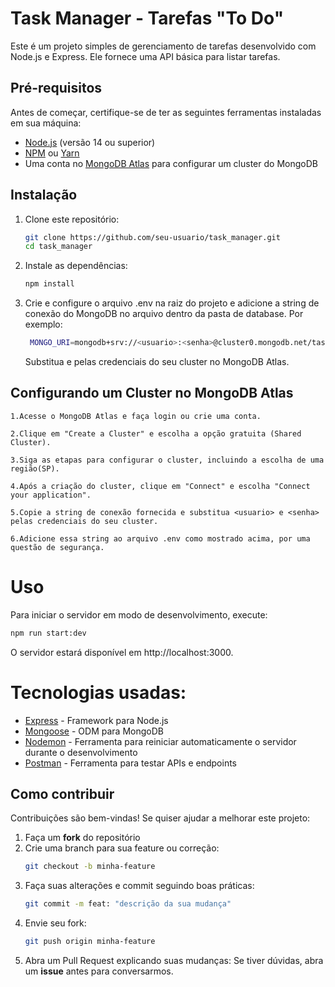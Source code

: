 # Task Manager - Tarefas "To Do"

Este é um projeto simples de gerenciamento de tarefas desenvolvido com Node.js e Express. Ele fornece uma API básica para listar tarefas.

## Pré-requisitos

Antes de começar, certifique-se de ter as seguintes ferramentas instaladas em sua máquina:

-   [Node.js](https://nodejs.org/) (versão 14 ou superior)
-   [NPM](https://www.npmjs.com/) ou [Yarn](https://yarnpkg.com/)
-   Uma conta no [MongoDB Atlas](https://www.mongodb.com/cloud/atlas) para configurar um cluster do MongoDB

## Instalação

1. Clone este repositório:

    ```bash
    git clone https://github.com/seu-usuario/task_manager.git
    cd task_manager
    ```

2. Instale as dependências:

    ```bash
    npm install
    ```

3. Crie e configure o arquivo .env na raiz do projeto e adicione a string de conexão do MongoDB no arquivo dentro da pasta de database. Por exemplo:

    ```bash
     MONGO_URI=mongodb+srv://<usuario>:<senha>@cluster0.mongodb.net/task_manager?retryWrites=true&w=majority
    ```

    Substitua <usuario> e <senha> pelas credenciais do seu cluster no MongoDB Atlas.

## Configurando um Cluster no MongoDB Atlas

    1.Acesse o MongoDB Atlas e faça login ou crie uma conta.

    2.Clique em "Create a Cluster" e escolha a opção gratuita (Shared Cluster).

    3.Siga as etapas para configurar o cluster, incluindo a escolha de uma região(SP).

    4.Após a criação do cluster, clique em "Connect" e escolha "Connect your application".

    5.Copie a string de conexão fornecida e substitua <usuario> e <senha> pelas credenciais do seu cluster.

    6.Adicione essa string ao arquivo .env como mostrado acima, por uma questão de segurança.

# Uso

Para iniciar o servidor em modo de desenvolvimento, execute:

```bash
npm run start:dev
```

O servidor estará disponível em http://localhost:3000.

# Tecnologias usadas:

-   [Express](https://expressjs.com/) - Framework para Node.js
-   [Mongoose](https://mongoosejs.com/) - ODM para MongoDB
-   [Nodemon](https://nodemon.io/) - Ferramenta para reiniciar automaticamente o servidor durante o desenvolvimento
-   [Postman](https://www.postman.com/) - Ferramenta para testar APIs e endpoints

## Como contribuir

Contribuições são bem-vindas! Se quiser ajudar a melhorar este projeto:

1. Faça um **fork** do repositório
2. Crie uma branch para sua feature ou correção:
    ```bash
    git checkout -b minha-feature
    ```
3. Faça suas alterações e commit seguindo boas práticas:
    ```bash
    git commit -m feat: "descrição da sua mudança"
    ```
4. Envie seu fork:
    ```bash
    git push origin minha-feature
    ```
5. Abra um Pull Request explicando suas mudanças: Se tiver dúvidas, abra um **issue** antes para conversarmos.
